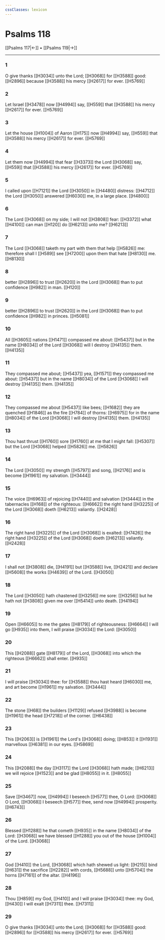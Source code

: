 ```yaml
---
cssClasses: lexicon
---
```

# Psalms 118

[[Psalms 117|←]] • [[Psalms 119|→]]

---

### 1
O give thanks [[H3034]] unto the Lord; [[H3068]] for [[H3588]] good: [[H2896]] because [[H3588]] his mercy [[H2617]] for ever. [[H5769]]

### 2
Let Israel [[H3478]] now [[H4994]] say, [[H559]] that [[H3588]] his mercy [[H2617]] for ever. [[H5769]]

### 3
Let the house [[H1004]] of Aaron [[H175]] now [[H4994]] say, [[H559]] that [[H3588]] his mercy [[H2617]] for ever. [[H5769]]

### 4
Let them now [[H4994]] that fear [[H3373]] the Lord [[H3068]] say, [[H559]] that [[H3588]] his mercy [[H2617]] for ever. [[H5769]]

### 5
I called upon [[H7121]] the Lord [[H3050]] in [[H4480]] distress: [[H4712]] the Lord [[H3050]] answered [[H6030]] me, in a large place. [[H4800]]

### 6
The Lord [[H3068]] on my side; I will not [[H3808]] fear: [[H3372]] what [[H4100]] can man [[H120]] do [[H6213]] unto me? [[H6213]]

### 7
The Lord [[H3068]] taketh my part with them that help [[H5826]] me: therefore shall I [[H589]] see [[H7200]] upon them that hate [[H8130]] me. [[H8130]]

### 8
better [[H2896]] to trust [[H2620]] in the Lord [[H3068]] than to put confidence [[H982]] in man. [[H120]]

### 9
better [[H2896]] to trust [[H2620]] in the Lord [[H3068]] than to put confidence [[H982]] in princes. [[H5081]]

### 10
All [[H3605]] nations [[H1471]] compassed me about: [[H5437]] but in the name [[H8034]] of the Lord [[H3068]] will I destroy [[H4135]] them. [[H4135]]

### 11
They compassed me about; [[H5437]] yea, [[H1571]] they compassed me about: [[H5437]] but in the name [[H8034]] of the Lord [[H3068]] I will destroy [[H4135]] them. [[H4135]]

### 12
They compassed me about [[H5437]] like bees; [[H1682]] they are quenched [[H1846]] as the fire [[H784]] of thorns: [[H6975]] for in the name [[H8034]] of the Lord [[H3068]] I will destroy [[H4135]] them. [[H4135]]

### 13
Thou hast thrust [[H1760]] sore [[H1760]] at me that I might fall: [[H5307]] but the Lord [[H3068]] helped [[H5826]] me. [[H5826]]

### 14
The Lord [[H3050]] my strength [[H5797]] and song, [[H2176]] and is become [[H1961]] my salvation. [[H3444]]

### 15
The voice [[H6963]] of rejoicing [[H7440]] and salvation [[H3444]] in the tabernacles [[H168]] of the righteous: [[H6662]] the right hand [[H3225]] of the Lord [[H3068]] doeth [[H6213]] valiantly. [[H2428]]

### 16
The right hand [[H3225]] of the Lord [[H3068]] is exalted: [[H7426]] the right hand [[H3225]] of the Lord [[H3068]] doeth [[H6213]] valiantly. [[H2428]]

### 17
I shall not [[H3808]] die, [[H4191]] but [[H3588]] live, [[H2421]] and declare [[H5608]] the works [[H4639]] of the Lord. [[H3050]]

### 18
The Lord [[H3050]] hath chastened [[H3256]] me sore: [[H3256]] but he hath not [[H3808]] given me over [[H5414]] unto death. [[H4194]]

### 19
Open [[H6605]] to me the gates [[H8179]] of righteousness: [[H6664]] I will go [[H935]] into them, I will praise [[H3034]] the Lord: [[H3050]]

### 20
This [[H2088]] gate [[H8179]] of the Lord, [[H3068]] into which the righteous [[H6662]] shall enter. [[H935]]

### 21
I will praise [[H3034]] thee: for [[H3588]] thou hast heard [[H6030]] me, and art become [[H1961]] my salvation. [[H3444]]

### 22
The stone [[H68]] the builders [[H1129]] refused [[H3988]] is become [[H1961]] the head [[H7218]] of the corner. [[H6438]]

### 23
This [[H2063]] is [[H1961]] the Lord's [[H3068]] doing; [[H853]] it [[H1931]] marvellous [[H6381]] in our eyes. [[H5869]]

### 24
This [[H2088]] the day [[H3117]] the Lord [[H3068]] hath made; [[H6213]] we will rejoice [[H1523]] and be glad [[H8055]] in it. [[H8055]]

### 25
Save [[H3467]] now, [[H4994]] I beseech [[H577]] thee, O Lord: [[H3068]] O Lord, [[H3068]] I beseech [[H577]] thee, send now [[H4994]] prosperity. [[H6743]]

### 26
Blessed [[H1288]] he that cometh [[H935]] in the name [[H8034]] of the Lord: [[H3068]] we have blessed [[H1288]] you out of the house [[H1004]] of the Lord. [[H3068]]

### 27
God [[H410]] the Lord, [[H3068]] which hath shewed us light: [[H215]] bind [[H631]] the sacrifice [[H2282]] with cords, [[H5688]] unto [[H5704]] the horns [[H7161]] of the altar. [[H4196]]

### 28
Thou [[H859]] my God, [[H410]] and I will praise [[H3034]] thee: my God, [[H430]] I will exalt [[H7311]] thee. [[H7311]]

### 29
O give thanks [[H3034]] unto the Lord; [[H3068]] for [[H3588]] good: [[H2896]] for [[H3588]] his mercy [[H2617]] for ever. [[H5769]]